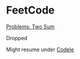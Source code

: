 # FeetCode
[Problems: Two Sum](https://code.kamiak.org/problems/two-sum)

Dropped

Might resume under [Codele](https://github.com/jwseph/codele)
